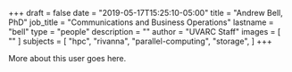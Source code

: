 +++
draft = false
date = "2019-05-17T15:25:10-05:00"
title = "Andrew Bell, PhD"
job_title = "Communications and Business Operations"
lastname = "bell"
type = "people"
description = ""
author = "UVARC Staff"
images = [
  ""
]
subjects = [
  "hpc",
  "rivanna",
  "parallel-computing",
  "storage",
]
+++

More about this user goes here.
